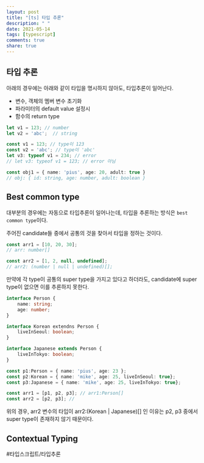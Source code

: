 ```yaml
---
layout: post
title: "[ts] 타입 추론"
description: " "
date: 2021-05-14
tags: [typescript]
comments: true
share: true
---
```


##  타입 추론
아래의 경우에는 아래와 같이 타입을 명시하지 않아도, 타입추론이 일어난다.

- 변수, 객체의 멤버 변수 초기화
- 파라미터의 default value 설정시
- 함수의 return type

```typescript
let v1 = 123; // number
let v2 = 'abc';  // string

const v1 = 123; // type이 123
const v2 = 'abc'; // type이 'abc'
let v3: typeof v1 = 234; // error
// let v3: typeof v1 = 123; // error 아님

const obj1 = { name: 'pius', age: 20, adult: true }
// obj: { id: string, age: number, adult: boolean }
```


## Best common type

대부분의 경우에는 자동으로 타입추론이 일어나는데, 타입을 추론하는 방식은 `best common type`이다.

주어진 candidate들 중에서 공통의 것을 찾아서 타입을 정하는 것이다.

```typescript
const arr1 = [10, 20, 30]; 
// arr: number[]

const arr2 = [1, 2, null, undefined];
// arr2: (number | null | undefined)[];

```

만약에 각 type이 공통의 super type을 가지고 있다고 하더라도, candidate에 super type이 없으면 이를 추론하지 못한다.

```typescript
interface Person {
	name: string;
	age: number;
}

interface Korean extendns Person {
	liveInSeoul: boolean;
}

interface Japanese extends Person {
	liveInTokyo: boolean;
}

const p1:Person = { name: 'pius', age: 23 };
const p2:Korean = { name: 'mike', age: 25, liveInSeoul: true};
const p3:Japanese = { name: 'mike', age: 25, liveInTokyo: true};

const arr1 = [p1, p2, p3]; // arr1:Person[]
const arr2 = [p2, p3]; // 
```

위의 경우, arr2 변수의 타입이  arr2:(Korean | Japanese)[] 인 이유는 p2, p3 중에서 super type이 존재하지 않기 때문이다.

## Contextual Typing



#타입스크립트/타입추론
